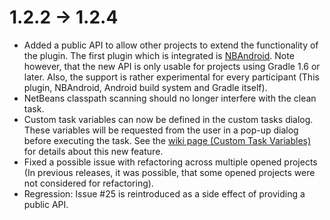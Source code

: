 # 1.2.2 -> 1.2.4

- Added a public API to allow other projects to extend the functionality of the plugin. The first plugin which is integrated is [NBAndroid](http://www.nbandroid.org). Note however, that the new API is only usable for projects using Gradle 1.6 or later. Also, the support is rather experimental for every participant (This plugin, NBAndroid, Android build system and Gradle itself).
- NetBeans classpath scanning should no longer interfere with the clean task.
- Custom task variables can now be defined in the custom tasks dialog. These variables will be requested from the user in a pop-up dialog before executing the task. See the [wiki page (Custom Task Variables)](https://github.com/kelemen/netbeans-gradle-project/wiki/Custom-Task-Variables) for details about this new feature.
- Fixed a possible issue with refactoring across multiple opened projects (In previous releases, it was possible, that some opened projects were not considered for refactoring).
- Regression: Issue #25 is reintroduced as a side effect of providing a public API.

